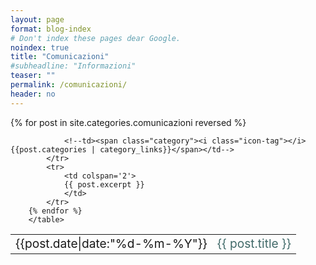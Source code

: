 ```yaml
---
layout: page
format: blog-index
# Don't index these pages dear Google.
noindex: true
title: "Comunicazioni"
#subheadline: "Informazioni"
teaser: ""
permalink: /comunicazioni/
header: no
---
```


<posts>
        <table>
            {% for post in site.categories.comunicazioni reversed %}
            <tr>
                <td><i class="icon-clock"></i> <div  style="padding:0px; font-size:1.2em;"><time datetime="{{post.date}}">{{post.date|date:"%d-%m-%Y"}}</time></div></td>  
                <td><div  style="padding:0px; font-size:1.2em;"><font color="#416a69">{{ post.title }}</font></div></td> 
	    
                <!--td><span class="category"><i class="icon-tag"></i> {{post.categories | category_links}}</span></td-->
            </tr>
            <tr>
                <td colspan='2'>
                {{ post.excerpt }}
                </td>
            </tr>
    	{% endfor %}
        </table>
</posts>



